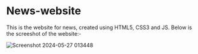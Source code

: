 # News-website
This is the website for news, created using HTML5, CSS3 and JS.
Below is the screeshot of the website:-

![Screenshot 2024-05-27 013448](https://github.com/Kamna-712/News-website/assets/130769466/d3963ae2-cde1-48d9-b169-e06ce5506d2b)
